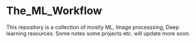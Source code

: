 # The_ML_Workflow
This repository is a collection of mostly ML, Image processsing, Deep learning resources. Some notes some projects etc. will update more soon.

